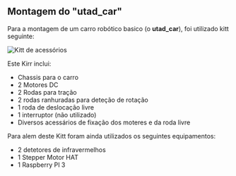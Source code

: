 ## Montagem do "utad_car"
Para a montagem de um carro robótico basico (o __utad_car__), foi utilizado kitt seguinte:

![Kitt de acessórios](../imgs/Kitt%20de%20acessórios.jpg)

Este Kirr inclui:
- Chassis para o carro
- 2 Motores DC
- 2 Rodas para tração
- 2 rodas ranhuradas para deteção de rotação
- 1 roda de deslocação livre
- 1 interruptor (não utilizado)
- Diversos acessários de fixação dos moteres e da roda livre

Para alem deste Kitt foram ainda utilizados os seguintes equipamentos:
- 2 detetores de infravermelhos
- 1 Stepper Motor HAT
- 1 Raspberry PI 3

